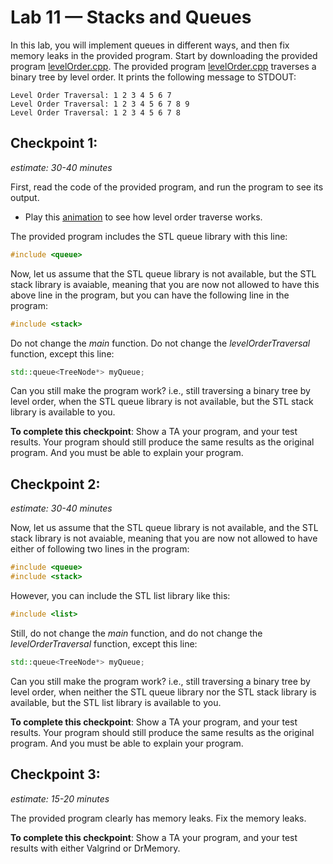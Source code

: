 # Lab 11 — Stacks and Queues

In this lab, you will implement queues in different ways, and then fix memory leaks in the provided program. Start by downloading the provided program [levelOrder.cpp](levelOrder.cpp). The provided program [levelOrder.cpp](levelOrder.cpp) traverses a binary tree by level order. It prints the following message to STDOUT:

```console
Level Order Traversal: 1 2 3 4 5 6 7
Level Order Traversal: 1 2 3 4 5 6 7 8 9
Level Order Traversal: 1 2 3 4 5 6 7 8
```


## Checkpoint 1:

*estimate: 30-40 minutes*

First, read the code of the provided program, and run the program to see its output. 

- Play this [animation](https://jidongxiao.github.io/CSCI1200-DataStructures/animations/trees/level_order/index.html) to see how level order traverse works.

The provided program includes the STL queue library with this line:

```cpp
#include <queue>
```

Now, let us assume that the STL queue library is not available, but the STL stack library is avaiable, meaning that you are now not allowed to have this above line in the program, but you can have the following line in the program:

```cpp
#include <stack>
```

Do not change the *main* function. Do not change the *levelOrderTraversal* function, except this line:

```cpp
std::queue<TreeNode*> myQueue;
```

Can you still make the program work? i.e., still traversing a binary tree by level order, when the STL queue library is not available, but the STL stack library is available to you.

**To complete this checkpoint**: Show a TA your program, and your test results. Your program should still produce the same results as the original program. And you must be able to explain your program.

## Checkpoint 2:

*estimate: 30-40 minutes*

Now, let us assume that the STL queue library is not available, and the STL stack library is not avaiable, meaning that you are now not allowed to have either of following two lines in the program:

```cpp
#include <queue>
#include <stack>
```

However, you can include the STL list library like this:

```cpp
#include <list>
```

Still, do not change the *main* function, and do not change the *levelOrderTraversal* function, except this line:

```cpp
std::queue<TreeNode*> myQueue;
```

Can you still make the program work? i.e., still traversing a binary tree by level order, when neither the STL queue library nor the STL stack library is available, but the STL list library is available to you.

**To complete this checkpoint**: Show a TA your program, and your test results. Your program should still produce the same results as the original program. And you must
 be able to explain your program.

## Checkpoint 3:

*estimate: 15-20 minutes*

The provided program clearly has memory leaks. Fix the memory leaks.

**To complete this checkpoint**: Show a TA your program, and your test results with either Valgrind or DrMemory.

